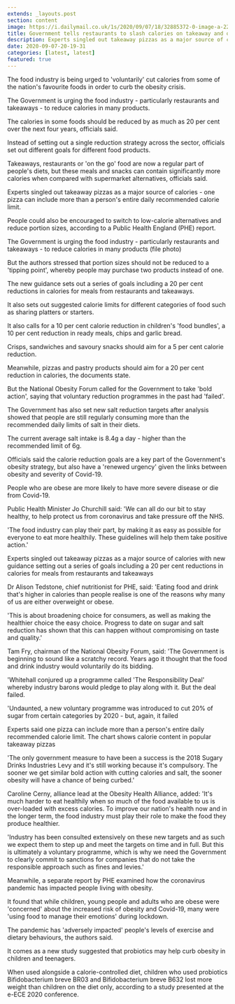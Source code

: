 ```yaml
---
extends: _layouts.post
section: content
image: https://i.dailymail.co.uk/1s/2020/09/07/18/32885372-0-image-a-22_1599499105050.jpg 
title: Government tells restaurants to slash calories on takeaway and on-the-go foods 
description: Experts singled out takeaway pizzas as a major source of calories - one pizza can include more than a persons entire daily recommended calorie limit (file photo) 
date: 2020-09-07-20-19-31 
categories: [latest, latest] 
featured: true 
--- 
```

The food industry is being urged to 'voluntarily' cut calories from some of the nation's favourite foods in order to curb the obesity crisis. 

The Government is urging the food industry - particularly restaurants and takeaways - to reduce calories in many products. 

The calories in some foods should be reduced by as much as 20 per cent over the next four years, officials said. 

Instead of setting out a single reduction strategy across the sector, officials set out different goals for different food products. 

Takeaways, restaurants or 'on the go' food are now a regular part of people's diets, but these meals and snacks can contain significantly more calories when compared with supermarket alternatives, officials said. 

Experts singled out takeaway pizzas as a major source of calories - one pizza can include more than a person's entire daily recommended calorie limit. 

People could also be encouraged to switch to low-calorie alternatives and reduce portion sizes, according to a Public Health England (PHE) report. 

The Government is urging the food industry - particularly restaurants and takeaways - to reduce calories in many products (file photo)

But the authors stressed that portion sizes should not be reduced to a 'tipping point', whereby people may purchase two products instead of one. 

The new guidance sets out a series of goals including a 20 per cent reductions in calories for meals from restaurants and takeaways. 

It also sets out suggested calorie limits for different categories of food such as sharing platters or starters.  

It also calls for a 10 per cent calorie reduction in children's 'food bundles', a 10 per cent reduction in ready meals, chips and garlic bread. 

Crisps, sandwiches and savoury snacks should aim for a 5 per cent calorie reduction.

Meanwhile, pizzas and pastry products should aim for a 20 per cent reduction in calories, the documents state.

But the National Obesity Forum called for the Government to take 'bold action', saying that voluntary reduction programmes in the past had 'failed'. 

The Government has also set new salt reduction targets after analysis showed that people are still regularly consuming more than the recommended daily limits of salt in their diets.

The current average salt intake is 8.4g a day - higher than the recommended limit of 6g.

Officials said the calorie reduction goals are a key part of the Government's obesity strategy, but also have a 'renewed urgency' given the links between obesity and severity of Covid-19. 

People who are obese are more likely to have more severe disease or die from Covid-19. 

Public Health Minister Jo Churchill said: 'We can all do our bit to stay healthy, to help protect us from coronavirus and take pressure off the NHS.

'The food industry can play their part, by making it as easy as possible for everyone to eat more healthily. These guidelines will help them take positive action.'       

Experts singled out takeaway pizzas as a major source of calories with new guidance setting out a series of goals including a 20 per cent reductions in calories for meals from restaurants and takeaways

Dr Alison Tedstone, chief nutritionist for PHE, said: 'Eating food and drink that's higher in calories than people realise is one of the reasons why many of us are either overweight or obese.

'This is about broadening choice for consumers, as well as making the healthier choice the easy choice. Progress to date on sugar and salt reduction has shown that this can happen without compromising on taste and quality.'

Tam Fry, chairman of the National Obesity Forum, said: 'The Government is beginning to sound like a scratchy record. Years ago it thought that the food and drink industry would voluntarily do its bidding.

'Whitehall conjured up a programme called 'The Responsibility Deal' whereby industry barons would pledge to play along with it. But the deal failed.

'Undaunted, a new voluntary programme was introduced to cut 20% of sugar from certain categories by 2020 - but, again, it failed

Experts said one pizza can include more than a person's entire daily recommended calorie limit. The chart shows calorie content in popular takeaway pizzas

'The only government measure to have been a success is the 2018 Sugary Drinks Industries Levy and it's still working because it's compulsory. The sooner we get similar bold action with cutting calories and salt, the sooner obesity will have a chance of being curbed.'

Caroline Cerny, alliance lead at the Obesity Health Alliance, added: 'It's much harder to eat healthily when so much of the food available to us is over-loaded with excess calories. To improve our nation's health now and in the longer term, the food industry must play their role to make the food they produce healthier.

'Industry has been consulted extensively on these new targets and as such we expect them to step up and meet the targets on time and in full. But this is ultimately a voluntary programme, which is why we need the Government to clearly commit to sanctions for companies that do not take the responsible approach such as fines and levies.'

Meanwhile, a separate report by PHE examined how the coronavirus pandemic has impacted people living with obesity.

It found that while children, young people and adults who are obese were 'concerned' about the increased risk of obesity and Covid-19, many were 'using food to manage their emotions' during lockdown.

The pandemic has 'adversely impacted' people's levels of exercise and dietary behaviours, the authors said.

It comes as a new study suggested that probiotics may help curb obesity in children and teenagers.

When used alongside a calorie-controlled diet, children who used probiotics Bifidobacterium breve BR03 and Bifidobacterium breve B632 lost more weight than children on the diet only, according to a study presented at the e-ECE 2020 conference.

